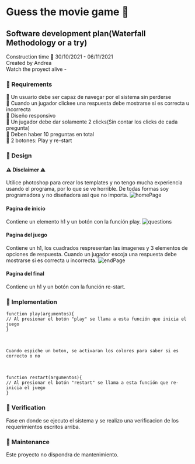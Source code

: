 # Guess the movie game 👾
## Software development plan(Waterfall Methodology or a try)
Construction time 📍 30/10/2021 - 06/11/2021<br>
Created by Andrea <br>
Watch the proyect alive - 
### 🚩 Requirements <br>
📌 Un usuario debe ser capaz de navegar por el sistema sin perderse <br>
📌 Cuando un jugador clickee una respuesta debe mostrarse si es correcta u incorrecta <br>
📌 Diseño responsivo <br>
📌 Un jugador debe dar solamente 2 clicks(Sin contar los clicks de cada pregunta) <br>
📌 Deben haber 10 preguntas en total <br>
📌 2 botones: Play y re-start <br>
### 🚩 Design <br>
#### ⚠ Disclaimer ⚠ <br>
Utilice photoshop para crear los templates y no tengo mucha experiencia usando el programa, por lo que se ve horrible. De todas formas soy programadora y no diseñadora asi que no importa. 
![homePage](https://user-images.githubusercontent.com/85640313/139603468-37425001-4a4f-4997-b2ef-5e6e5696297d.jpg)
#### Pagina de inicio 
Contiene un elemento h1 y un botón con la función play. 
![questions](https://user-images.githubusercontent.com/85640313/139603476-3c63dfcc-04e1-4e49-871a-1cfc076f3472.jpg)
#### Pagina del juego
Contiene un h1, los cuadrados respresentan las imagenes y 3 elementos de opciones de respuesta. Cuando un jugador escoja una respuesta debe mostrarse si es correcta u incorrecta.
![endPage](https://user-images.githubusercontent.com/85640313/139603480-5107f293-3ccc-4cc5-8fb1-a887ca65e70d.jpg)
#### Pagina del final
Contiene un h1 y un botón con la función re-start.
### 🚩 Implementation <br>
    function play(argumentos){
    // Al presionar el botón "play" se llama a esta función que inicia el juego
    }
<br>

    Cuando espiche un boton, se activaran los colores para saber si es correcto o no
<br>

    function restart(argumentos){
    // Al presionar el botón "restart" se llama a esta función que re-inicia el juego
    }
    
### 🚩 Verification <br>
Fase en donde se ejecuto el sistema y se realizo una verificacion de los requerimientos escritos arriba.
### 🚩 Maintenance <br>
Este proyecto no dispondra de mantenimiento. 
